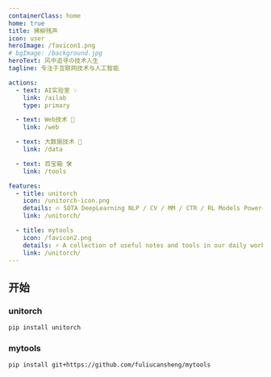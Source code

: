 ```yaml
---
containerClass: home
home: true
title: 拂柳残声
icon: user
heroImage: /favicon1.png
# bgImage: /background.jpg
heroText: 风中追寻の技术人生
tagline: 专注于互联网技术与人工智能

actions:
  - text: AI实验室 💡
    link: /ailab
    type: primary

  - text: Web技术 📖
    link: /web

  - text: 大数据技术 📖
    link: /data

  - text: 百宝箱 🛠
    link: /tools

features:
  - title: unitorch
    icon: /unitorch-icon.png
    details: 🔥 SOTA DeepLearning NLP / CV / MM / CTR / RL Models Powered By PyTorch.
    link: /unitorch/

  - title: mytools
    icon: /favicon2.png
    details: ⚡ A collection of useful notes and tools in our daily work and personal life.
    link: /unitorch/
---
```


## 开始

### unitorch

```bash
pip install unitorch
```

### mytools

```bash
pip install git+https://github.com/fuliucansheng/mytools
```

